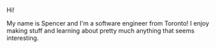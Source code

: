 Hi!

My name is Spencer and I'm a software engineer from Toronto!
I enjoy making stuff and learning about pretty much anything that seems interesting.
